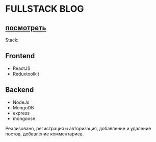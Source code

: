 <h1>FULLSTACK BLOG</h1> <h2><a href='https://blog-mern-frontend-six.vercel.app'>посмотреть</a></h2>
Stack:
<h2>Frontend</h2>
<ul>
  <li>ReactJS</li>
  <li>Reduxtoolkit</li>
  </ul>
  <h2>Backend</h2>
<ul>
  <li>NodeJs</li>
  <li>MongoDB</li>
  <li>express</li>
  <li>mongoose</li>
</ul>
<p> Реализовано, регистрация и авторизация, добавление и удаление постов, добавление комментариев.







